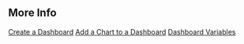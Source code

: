## More Info

[Create a Dashboard](https://docs.wavefront.com/ui_dashboards.html#create-a-dashboard)
[Add a Chart to a Dashboard](http://docs.wavefront.com/ui_dashboards.html#add-a-chart-to-a-dashboard)
[Dashboard Variables](https://docs.wavefront.com/dashboards_variables.html)
